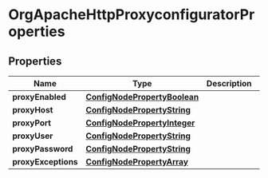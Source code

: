 

# OrgApacheHttpProxyconfiguratorProperties

## Properties

Name | Type | Description | Notes
------------ | ------------- | ------------- | -------------
**proxyEnabled** | [**ConfigNodePropertyBoolean**](ConfigNodePropertyBoolean.md) |  |  [optional]
**proxyHost** | [**ConfigNodePropertyString**](ConfigNodePropertyString.md) |  |  [optional]
**proxyPort** | [**ConfigNodePropertyInteger**](ConfigNodePropertyInteger.md) |  |  [optional]
**proxyUser** | [**ConfigNodePropertyString**](ConfigNodePropertyString.md) |  |  [optional]
**proxyPassword** | [**ConfigNodePropertyString**](ConfigNodePropertyString.md) |  |  [optional]
**proxyExceptions** | [**ConfigNodePropertyArray**](ConfigNodePropertyArray.md) |  |  [optional]



